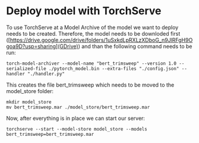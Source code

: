 # Deploy model with TorchServe

To use TorchServe at a Model Archive of the model we want to deploy needs to be created. Therefore, the model needs to be downloded first ([https://drive.google.com/drive/folders/1uSxkdLpRXLzXDboG_n9JlRFgH9Ogoa9D?usp=sharing](GDrive)) and than the following command needs to be run:

```
torch-model-archiver --model-name "bert_trimsweep" --version 1.0 --serialized-file ./pytorch_model.bin --extra-files "./config.json" --handler "./handler.py"
```

This creates the file bert_trimsweep which needs to be moved to the model_store folder:

```
mkdir model_store
mv bert_trimsweep.mar ./model_store/bert_trimsweep.mar
```

Now, after everything is in place we can start our server:
```
torchserve --start --model-store model_store --models bert_trimsweep=bert_trimsweep.mar
```

